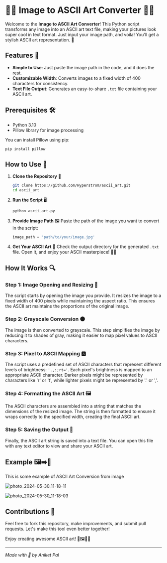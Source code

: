 # 📸🎨 Image to ASCII Art Converter 📄✨

Welcome to the **Image to ASCII Art Converter**! This Python script transforms any image into an ASCII art text file, making your pictures look super cool in text format. Just input your image path, and voila! You'll get a stylish ASCII art representation. 🎉

## Features 🌟
- **Simple to Use**: Just paste the image path in the code, and it does the rest.
- **Customizable Width**: Converts images to a fixed width of 400 characters for consistency.
- **Text File Output**: Generates an easy-to-share `.txt` file containing your ASCII art.

## Prerequisites 🛠️
- Python 3.10
- Pillow library for image processing

You can install Pillow using pip:
```sh
pip install pillow
```

## How to Use 🚀

1. **Clone the Repository** 📂
   ```sh
   git clone https://github.com/Hyperstrom/ascii_art.git
   cd ascii_art
   ```

2. **Run the Script** 🖥️
   ```sh
   python ascii_art.py
   ```

3. **Provide Image Path** 🖼️
   Paste the path of the image you want to convert in the script:
   ```python
   image_path = 'path/to/your/image.jpg'
   ```

4. **Get Your ASCII Art** 🎨
   Check the output directory for the generated `.txt` file. Open it, and enjoy your ASCII masterpiece! 📄✨

## How It Works 🔍

### Step 1: Image Opening and Resizing 📏
The script starts by opening the image you provide. It resizes the image to a fixed width of 400 pixels while maintaining the aspect ratio. This ensures the ASCII art maintains the proportions of the original image.

### Step 2: Grayscale Conversion 🌑
The image is then converted to grayscale. This step simplifies the image by reducing it to shades of gray, making it easier to map pixel values to ASCII characters.

### Step 3: Pixel to ASCII Mapping 🅰️
The script uses a predefined set of ASCII characters that represent different levels of brightness: `'.,:;rt='`. Each pixel's brightness is mapped to an appropriate ASCII character. Darker pixels might be represented by characters like 'r' or 't', while lighter pixels might be represented by '.' or ','.

### Step 4: Formatting the ASCII Art 🖼️
The ASCII characters are assembled into a string that matches the dimensions of the resized image. The string is then formatted to ensure it wraps correctly to the specified width, creating the final ASCII art.

### Step 5: Saving the Output 💾
Finally, the ASCII art string is saved into a text file. You can open this file with any text editor to view and share your ASCII art.

## Example 🖼️➡️📄
This is some example of ASCII Art Conversion from image 

![photo_2024-05-30_11-18-11](https://github.com/Hyperstrom/ascii_art/assets/112319058/64bcece8-d418-433b-9a85-01f3819fd789)

![photo_2024-05-30_11-18-03](https://github.com/Hyperstrom/ascii_art/assets/112319058/e12cc87a-1000-492f-9604-83b8fd47193f)


## Contributions 🤝
Feel free to fork this repository, make improvements, and submit pull requests. Let's make this tool even better together! 

Enjoy creating awesome ASCII art! 🎉🖼️📄✨

---

*Made with 💖 by Aniket Pal*
